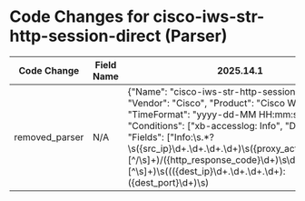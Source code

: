 # Code Changes for cisco-iws-str-http-session-direct (Parser)

| Code Change | Field Name | 2025.14.1 | 2025.15.1 |
|-------------|------------|-----------|------------|
| removed_parser | N/A | {"Name": "cisco-iws-str-http-session-direct", "Vendor": "Cisco", "Product": "Cisco Web Security", "TimeFormat": "yyyy-dd-MM HH:mm:ss.SSS", "Conditions": ["xb-accesslog: Info", "DIRECT"], "Fields": ["Info:\s.*?\s({src_ip}\d+.\d+.\d+.\d+)\s({proxy_action}[^\/\s]+)\/({http_response_code}\d+)\s\d+\s({method}[^\s]+)\s((({dest_ip}\d+.\d+.\d+.\d+):({dest_port}\d+)\s)|({url}[^\s]+))?.+?\sDIRECT\/({web_domain}[^\s]+)", "User\sAgent\s=\s(-,\s|\\"*({user_agent}[^\\"=]+))", "<\d+>\w+ \d+ \d+:\d+:\d+\s+({host}[^\s]+) xb-accesslog: Info:", "\"(-|({event_category}[^\\"]+?))\\",([^,]+?,){19}->"], "ParserVersion": "v1.0.0"} | N/A |